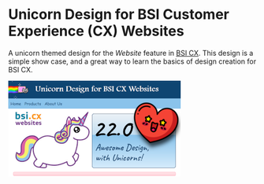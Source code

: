 # Unicorn Design for BSI Customer Experience (CX) Websites
A unicorn themed design for the *Website* feature in [BSI CX](https://www.bsi-software.com/en/cx).
This design is a simple show case, and a great way to learn the basics of design creation
for BSI CX.

![Preview image](design-preview.png?raw=true)
